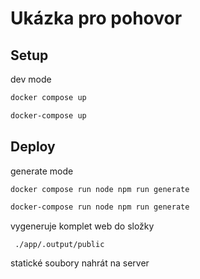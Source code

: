 # Ukázka pro pohovor

## Setup

dev mode

```bash
docker compose up
```

```bash
docker-compose up
```

## Deploy

generate mode

```bash
docker compose run node npm run generate
```

```bash
docker-compose run node npm run generate
```

vygeneruje komplet web do složky

```
 ./app/.output/public
```

statické soubory nahrát na server

